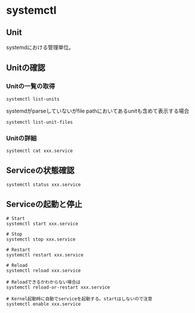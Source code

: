 # systemctl

## Unit

systemdにおける管理単位。

## Unitの確認

### Unitの一覧の取得

```shell
systemctl list-units
```

systemdがparseしていないがfile pathにおいてあるunitも含めて表示する場合

```shell
systemctl list-unit-files
```

### Unitの詳細

```shell
systemctl cat xxx.service
```


## Serviceの状態確認

```shell
systemctl status xxx.service
```

## Serviceの起動と停止

```shell
# Start
systemctl start xxx.service

# Stop
systemctl stop xxx.service

# Restart
systemctl restart xxx.service

# Reload
systemctl reload xxx.service

# Reloadできるかわからない場合は
systemctl reload-or-restart xxx.service

# Kernel起動時に自動でserviceを起動する。startはしないので注意
systemctl enable xxx.service
```
